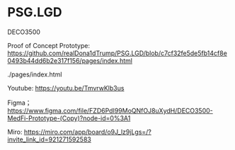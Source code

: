 # PSG.LGD
DECO3500

Proof of Concept Prototype: https://github.com/realDona1dTrump/PSG.LGD/blob/c7cf32fe5de5fb14cf8e0493b44dd6b2e317f156/pages/index.html

./pages/index.html

Youtube: https://youtu.be/TmvrwKlb3us

Figma；https://www.figma.com/file/FZD6PdI99MoQNfOJ8uXydH/DECO3500-MedFi-Prototype-(Copy)?node-id=0%3A1

Miro: https://miro.com/app/board/o9J_lz9jLgs=/?invite_link_id=921271592583
